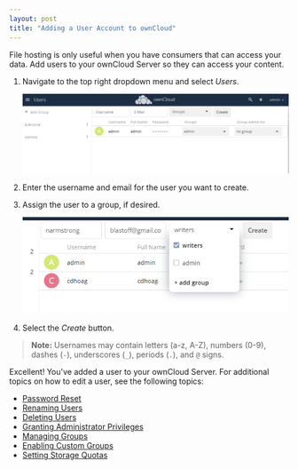 ```yaml
---
layout: post
title: "Adding a User Account to ownCloud"
---
```


File hosting is only useful when you have consumers that can access your data.
Add users to your ownCloud Server so they can access your content.

1.  Navigate to the top right dropdown menu and select *Users*.

    ![](../../images/add-user-account.png)

2.  Enter the username and email for the user you want to create.

3.  Assign the user to a group, if desired.

    ![](../../images/add-user-group.png)

4.  Select the *Create* button.

> **Note:** Usernames may contain letters (a-z, A-Z), numbers (0-9), dashes
> (`-`), underscores (`_`), periods (`.`), and `@` signs.

Excellent! You've added a user to your ownCloud Server. For additional topics on
how to edit a user, see the following topics:

- [Password Reset](https://doc.owncloud.com/server/admin_manual/configuration/user/user_configuration.html#password-reset)
- [Renaming Users](https://doc.owncloud.com/server/admin_manual/configuration/user/user_configuration.html#renaming-a-user)
- [Deleting Users](https://doc.owncloud.com/server/admin_manual/configuration/user/user_configuration.html#deleting-users)
- [Granting Administrator Privileges](https://doc.owncloud.com/server/admin_manual/configuration/user/user_configuration.html#granting-administrator-privileges)
- [Managing Groups](https://doc.owncloud.com/server/admin_manual/configuration/user/user_configuration.html#managing-groups)
- [Enabling Custom Groups](https://doc.owncloud.com/server/admin_manual/configuration/user/user_configuration.html#enabling-custom-groups)
- [Setting Storage Quotas](https://doc.owncloud.com/server/admin_manual/configuration/user/user_configuration.html#setting-storage-quotas)